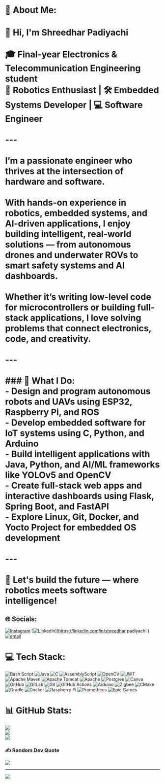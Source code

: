 # 💫 About Me:
# 👋 Hi, I'm Shreedhar Padiyachi<br><br>🎓 Final-year Electronics & Telecommunication Engineering student  <br>🤖 Robotics Enthusiast | 🛠️ Embedded Systems Developer | 💻 Software Engineer  <br><br>---<br><br>I’m a passionate engineer who thrives at the intersection of **hardware** and **software**.<br><br>With hands-on experience in **robotics**, **embedded systems**, and **AI-driven applications**, I enjoy building intelligent, real-world solutions — from autonomous drones and underwater ROVs to smart safety systems and AI dashboards.<br><br>Whether it’s writing low-level code for microcontrollers or building full-stack applications, I love solving problems that connect **electronics, code, and creativity**.<br><br>---<br><br>### 🌟 What I Do:<br>- Design and program **autonomous robots and UAVs** using ESP32, Raspberry Pi, and ROS<br>- Develop **embedded software** for IoT systems using C, Python, and Arduino<br>- Build **intelligent applications** with Java, Python, and AI/ML frameworks like YOLOv5 and OpenCV<br>- Create full-stack web apps and interactive dashboards using **Flask**, **Spring Boot**, and **FastAPI**<br>- Explore **Linux, Git, Docker**, and **Yocto Project** for embedded OS development<br><br>---<br><br>📌 Let's build the future — where robotics meets software intelligence!<br>


## 🌐 Socials:
[![Instagram](https://img.shields.io/badge/Instagram-%23E4405F.svg?logo=Instagram&logoColor=white)](https://instagram.com/shreedharpadiyachi) [![LinkedIn](https://img.shields.io/badge/LinkedIn-%230077B5.svg?logo=linkedin&logoColor=white)](https://linkedin.com/in/shreedhar padiyachi  ) [![email](https://img.shields.io/badge/Email-D14836?logo=gmail&logoColor=white)](mailto:padiyachishreedhar@gmail.com) 

# 💻 Tech Stack:
![Bash Script](https://img.shields.io/badge/bash_script-%23121011.svg?style=for-the-badge&logo=gnu-bash&logoColor=white) ![Java](https://img.shields.io/badge/java-%23ED8B00.svg?style=for-the-badge&logo=openjdk&logoColor=white) ![C](https://img.shields.io/badge/c-%2300599C.svg?style=for-the-badge&logo=c&logoColor=white) ![AssemblyScript](https://img.shields.io/badge/assembly%20script-%23000000.svg?style=for-the-badge&logo=assemblyscript&logoColor=white) ![OpenCV](https://img.shields.io/badge/opencv-%23white.svg?style=for-the-badge&logo=opencv&logoColor=white) ![JWT](https://img.shields.io/badge/JWT-black?style=for-the-badge&logo=JSON%20web%20tokens) ![Apache Maven](https://img.shields.io/badge/Apache%20Maven-C71A36?style=for-the-badge&logo=Apache%20Maven&logoColor=white) ![Apache Tomcat](https://img.shields.io/badge/apache%20tomcat-%23F8DC75.svg?style=for-the-badge&logo=apache-tomcat&logoColor=black) ![Apache](https://img.shields.io/badge/apache-%23D42029.svg?style=for-the-badge&logo=apache&logoColor=white) ![Postgres](https://img.shields.io/badge/postgres-%23316192.svg?style=for-the-badge&logo=postgresql&logoColor=white) ![Canva](https://img.shields.io/badge/Canva-%2300C4CC.svg?style=for-the-badge&logo=Canva&logoColor=white) ![GitHub](https://img.shields.io/badge/github-%23121011.svg?style=for-the-badge&logo=github&logoColor=white) ![GitLab](https://img.shields.io/badge/gitlab-%23181717.svg?style=for-the-badge&logo=gitlab&logoColor=white) ![Git](https://img.shields.io/badge/git-%23F05033.svg?style=for-the-badge&logo=git&logoColor=white) ![GitHub Actions](https://img.shields.io/badge/github%20actions-%232671E5.svg?style=for-the-badge&logo=githubactions&logoColor=white) ![Arduino](https://img.shields.io/badge/-Arduino-00979D?style=for-the-badge&logo=Arduino&logoColor=white) ![Zigbee](https://img.shields.io/badge/zigbee-%23EB0443.svg?style=for-the-badge&logo=zigbee&logoColor=white) ![CMake](https://img.shields.io/badge/CMake-%23008FBA.svg?style=for-the-badge&logo=cmake&logoColor=white) ![Gradle](https://img.shields.io/badge/Gradle-02303A.svg?style=for-the-badge&logo=Gradle&logoColor=white) ![Docker](https://img.shields.io/badge/docker-%230db7ed.svg?style=for-the-badge&logo=docker&logoColor=white) ![Raspberry Pi](https://img.shields.io/badge/-Raspberry_Pi-C51A4A?style=for-the-badge&logo=Raspberry-Pi) ![Prometheus](https://img.shields.io/badge/Prometheus-E6522C?style=for-the-badge&logo=Prometheus&logoColor=white) ![Epic Games](https://img.shields.io/badge/epicgames-%23313131.svg?style=for-the-badge&logo=epicgames&logoColor=white)
# 📊 GitHub Stats:
![](https://github-readme-stats.vercel.app/api?username=Shreedhar5&theme=dark&hide_border=false&include_all_commits=true&count_private=true)<br/>
![](https://nirzak-streak-stats.vercel.app/?user=Shreedhar5&theme=dark&hide_border=false)<br/>
![](https://github-readme-stats.vercel.app/api/top-langs/?username=Shreedhar5&theme=dark&hide_border=false&include_all_commits=true&count_private=true&layout=compact)

### ✍️ Random Dev Quote
![](https://quotes-github-readme.vercel.app/api?type=horizontal&theme=radical)

---
[![](https://visitcount.itsvg.in/api?id=Shreedhar5&icon=0&color=0)](https://visitcount.itsvg.in)

<!-- Proudly created with GPRM ( https://gprm.itsvg.in ) -->